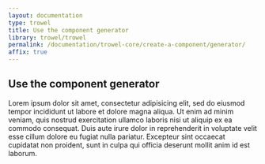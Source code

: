 ```yaml
---
layout: documentation
type: trowel
title: Use the component generator
library: trowel/trowel
permalink: /documentation/trowel-core/create-a-component/generator/
affix: true
---
```


##  Use the component generator

Lorem ipsum dolor sit amet, consectetur adipisicing elit, sed do eiusmod tempor incididunt ut labore et dolore magna aliqua. Ut enim ad minim veniam, quis nostrud exercitation ullamco laboris nisi ut aliquip ex ea commodo consequat. Duis aute irure dolor in reprehenderit in voluptate velit esse cillum dolore eu fugiat nulla pariatur. Excepteur sint occaecat cupidatat non proident, sunt in culpa qui officia deserunt mollit anim id est laborum.